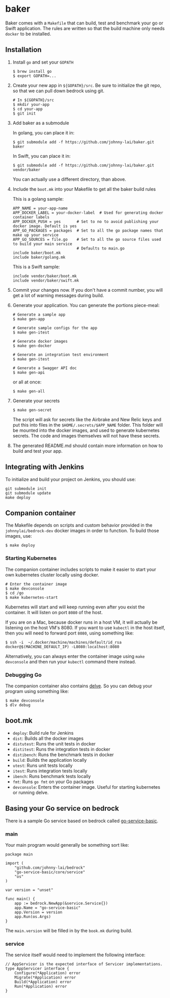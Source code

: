 # baker

Baker comes with a `Makefile` that can build, test and benchmark your go or Swift application. The rules are written so that the build machine only needs `docker` to be installed.

## Installation

1. Install `go` and set your `GOPATH`

   ```
   $ brew install go
   $ export GOPATH=...
   ```

2. Create your new app in `${GOPATH}/src`. Be sure to initialize the git repo, so that we can pull down bedrock
   using git.

   ```
   # In ${GOPATH}/src
   $ mkdir your-app
   $ cd your-app
   $ git init
   ```

3. Add baker as a submodule
   
   In golang, you can place it in:
   ```
   $ git submodule add -f https://github.com/johnny-lai/baker.git baker
   ```
   
   In Swift, you can place it in:
   ```
   $ git submodule add -f https://github.com/johnny-lai/baker.git vendor/baker
   ```
   
   You can actually use a different directory, than above.
   
4. Include the `boot.mk` into your Makefile to get all the baker build rules

   This is a golang sample:
   ```
   APP_NAME = your-app-name
   APP_DOCKER_LABEL = your-docker-label  # Used for generating docker container labels
   APP_DOCKER_PUSH = yes       # Set to no to avoid publishing your docker image. Default is yes
   APP_GO_PACKAGES = packages  # Set to all the go package names that make up your service
   APP_GO_SOURCES = file.go    # Set to all the go source files used to build your main service
                               # Defaults to main.go
   include baker/boot.mk 
   include baker/golang.mk 
   ```
   
   This is a Swift sample:
   ```
   include vendor/baker/boot.mk
   include vendor/baker/swift.mk
   ```
	 
5. Commit your changes now. If you don't have a commit number, you will get a lot of warning messages during build.
 
6. Generate your application. You can generate the portions piece-meal:

   ```
   # Generate a sample app
   $ make gen-app

   # Generate sample configs for the app
   $ make gen-itest

   # Generate docker images
   $ make gen-docker

   # Generate an integration test environment
   $ make gen-itest

   # Generate a Swagger API doc
   $ make gen-api
   ```
	 
   or all at once:
	 
   ```
   $ make gen-all
   ```

7. Generate your secrets
   ```
   $ make gen-secret
   ```
   The script will ask for secrets like the Airbrake and New Relic keys and
   put this into files in the `$HOME/.secrets/$APP_NAME` folder. This folder
   will be mounted into the docker images, and used to generate kubernetes
   secrets. The code and images themselves will not have these secrets.
	 
8. The generated README.md should contain more information on how to build and
   test your app.

## Integrating with Jenkins

To initialize and build your project on Jenkins, you should use:

```
git submodule init
git submodule update
make deploy
```

## Companion container

The Makefile depends on scripts and custom behavior provided in the `johnnylai/bedrock-dev` docker images in order to
function. To build those images, use:

```
$ make deploy
```

### Starting Kubernetes

The companion container includes scripts to make it easier to start your own kubernetes cluster locally using docker.

```
# Enter the container image
$ make devconsole
$ cd /go
$ make kubernetes-start
```

Kubernetes will start and will keep running even after you exist the container. It will listen on port `8080` of the host.

If you are on a Mac, because docker runs in a host VM, it will actually be listening on the host VM's 8080. If you want
to use `kubectl` in the host itself, then you will need to forward port `8080`, using something like:

```
$ ssh -i  ~/.docker/machine/machines/default/id_rsa docker@$(MACHINE_DEFAULT_IP) -L8080:localhost:8080
```

Alternatively, you can always enter the container image using `make devconsole` and then run your `kubectl` command there
instead.

### Debugging Go

The companion container also contains [delve](https://github.com/derekparker/delve). So you can debug your program using
something like:

```
$ make devconsole
$ dlv debug
```

## boot.mk

* `deploy`: Build rule for Jenkins
* `dist`: Builds all the docker images
* `distutest`: Runs the unit tests in docker
* `distitest`: Runs the integration tests in docker
* `distibench`: Runs the benchmark tests in docker
* `build`: Builds the application locally
* `utest`: Runs unit tests locally
* `itest`: Runs integration tests locally
* `ibench`: Runs benchmark tests locally
* `fmt`: Runs `go fmt` on your Go packages
* `devconsole`: Enters the container image. Useful for starting kubernetes or running delve.

## Basing your Go service on bedrock

There is a sample Go service based on bedrock called [go-service-basic](https://github.com/johnny-lai/go-service-basic).

### main

Your main program would generally be something sort like:

```
package main

import (
	"github.com/johnny-lai/bedrock"
	"go-service-basic/core/service"
	"os"
)

var version = "unset"

func main() {
	app := bedrock.NewApp(&service.Service{})
	app.Name = "go-service-basic"
	app.Version = version
	app.Run(os.Args)
}
```

The `main.version` will be filled in by the `book.mk` during build.

### service

The service itself would need to implement the following interface:

```
// AppServicer is the expected interface of Servicer implementations.
type AppServicer interface {
	Configure(*Application) error
	Migrate(*Application) error
	Build(*Application) error
	Run(*Application) error
}
```
